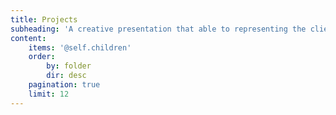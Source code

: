 ```yaml
---
title: Projects
subheading: 'A creative presentation that able to representing the client''s needs in order to communicate the company''s business objectives'
content:
    items: '@self.children'
    order:
        by: folder
        dir: desc
    pagination: true
    limit: 12
---
```


